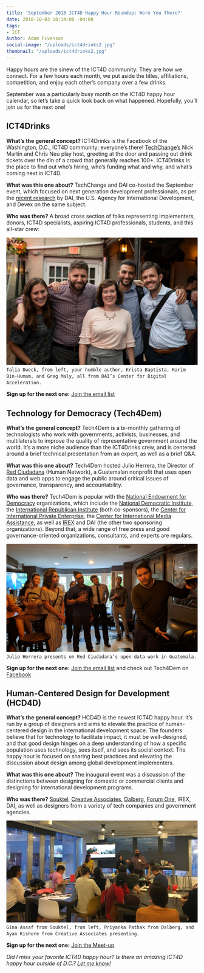 ```yaml
---
title: 'September 2018 ICT4D Happy Hour Roundup: Were You There?'
date: 2018-10-03 18:14:00 -04:00
tags:
- ICT
Author: Adam Fivenson
social-image: "/uploads/ict4drinks2.jpg"
thumbnail: "/uploads/ict4drinks2.jpg"
---
```


Happy hours are the sinew of the ICT4D community: They are how we connect. For a few hours each month, we put aside the titles, affiliations, competition, and enjoy each other’s company over a few drinks. 

September was a particularly busy month on the ICT4D happy hour calendar, so let’s take a quick look back on what happened. Hopefully, you’ll join us for the next one! 

<!--more-->

## ICT4Drinks

**What’s the general concept?** ICT4Drinks is the Facebook of the Washington, D.C., ICT4D community; everyone’s there! [TechChange’s](https://www.techchange.org/) Nick Martin and Chris Neu play host, greeting at the door and passing out drink tickets over the din of a crowd that generally reaches 100+. ICT4Drinks is the place to find out who’s hiring, who’s funding what and why, and what’s coming next in ICT4D. 

**What was this one about?** TechChange and DAI co-hosted the September event, which focused on next generation development professionals, as per the [recent research](https://www.devex.com/news/what-it-will-take-to-be-a-next-generation-development-professional-92764) by DAI, the U.S. Agency for International Development, and Devex on the same subject. 

**Who was there?** A broad cross section of folks representing implementers, donors, ICT4D specialists, aspiring ICT4D professionals, students, and this all-star crew:

![ict4drinks2.jpg](/uploads/ict4drinks2.jpg) `Talia Dweck, from left, your humble author, Krista Baptista, Karim Bin-Humam, and Greg Maly, all from DAI’s Center for Digital Acceleration.`

**Sign up for the next one:** [Join the email list](http://ict4drinks.com/)

## Technology for Democracy (Tech4Dem)

**What’s the general concept?** Tech4Dem is a bi-monthly gathering of technologists who work with governments, activists, businesses, and multilaterals to improve the quality of representative government around the world. It’s a more niche audience than the ICT4Drinks crew, and is centered around a brief technical presentation from an expert, as well as a brief Q&A. 

**What was this one about?** Tech4Dem hosted Julio Herrera, the Director of [Red Ciudadana](http://redciudadana.org/) (Human Network), a Guatemalan nonprofit that uses open data and web apps to engage the public around critical issues of governance, transparency, and accountability. 

**Who was there?** Tech4Dem is popular with the [National Endowment for Democracy](https://www.ned.org/) organizations, which include the [National Democratic Institute](https://www.ndi.org/), the [International Republican Institute](https://www.iri.org/) (both co-sponsors), the [Center for International Private Enterprise](https://www.cipe.org/), the [Center for International Media Assistance](https://www.cima.ned.org/), as well as [IREX](https://www.irex.org/) and DAI (the other two sponsoring organizations). Beyond that, a wide range of free press and good governance-oriented organizations, consultants, and experts are regulars. 

![tech4dem.jpeg](/uploads/tech4dem.jpeg)`Julio Herrera presents on Red Ciudadana’s open data work in Guatemala.`

**Sign up for the next one:** [Join the email list](http://bit.ly/tech4dem-list) and check out Tech4Dem on [Facebook](http://www.Facebook.com/tech4dem)

## Human-Centered Design for Development (HCD4D)

**What’s the general concept?** HCD4D is the newest ICT4D happy hour. It’s run by a group of designers and aims to elevate the practice of human-centered design in the international development space. The founders believe that for technology to facilitate impact, it must be well-designed, and that good design hinges on a deep understanding of how a specific population uses technology, sees itself, and sees its social context. The happy hour is focused on sharing best practices and elevating the discussion about design among global development implementers. 

**What was this one about?** The inaugural event was a discussion of the distinctions between designing for domestic or commercial clients and designing for international development programs. 

**Who was there?** [Souktel](http://www.souktel.org/), [Creative Associates](https://www.creativeassociatesinternational.com/), [Dalberg](https://www.dalberg.com/), [Forum One](https://forumone.com/), IREX, DAI, as well as designers from a variety of tech companies and government agencies.

![Image from iOS (14).jpg](/uploads/Image%20from%20iOS%20(14).jpg)`Gina Assaf from Souktel, from left, Priyanka Pathak from Dalberg, and Ayan Kishore from Creative Associates presenting.`

**Sign up for the next one:** [Join the Meet-up](https://www.meetup.com/HCD4D-Designing-Tech-for-International-Aid-Development/)

*Did I miss your favorite ICT4D happy hour? Is there an amazing ICT4D happy hour outside of D.C.? [Let me know!](mailto:adam_fivenson@dai.com)*
